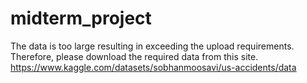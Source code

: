 # midterm_project
The data is too large resulting in exceeding the upload requirements. Therefore, please download the required data from this site.
https://www.kaggle.com/datasets/sobhanmoosavi/us-accidents/data
